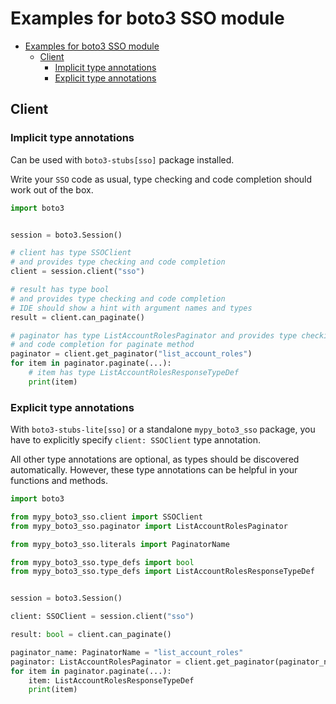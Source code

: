 <a id="examples-for-boto3-sso-module"></a>

# Examples for boto3 SSO module

- [Examples for boto3 SSO module](#examples-for-boto3-sso-module)
  - [Client](#client)
    - [Implicit type annotations](#implicit-type-annotations)
    - [Explicit type annotations](#explicit-type-annotations)

<a id="client"></a>

## Client

<a id="implicit-type-annotations"></a>

### Implicit type annotations

Can be used with `boto3-stubs[sso]` package installed.

Write your `SSO` code as usual, type checking and code completion should work
out of the box.

```python
import boto3


session = boto3.Session()

# client has type SSOClient
# and provides type checking and code completion
client = session.client("sso")

# result has type bool
# and provides type checking and code completion
# IDE should show a hint with argument names and types
result = client.can_paginate()

# paginator has type ListAccountRolesPaginator and provides type checking
# and code completion for paginate method
paginator = client.get_paginator("list_account_roles")
for item in paginator.paginate(...):
    # item has type ListAccountRolesResponseTypeDef
    print(item)
```

<a id="explicit-type-annotations"></a>

### Explicit type annotations

With `boto3-stubs-lite[sso]` or a standalone `mypy_boto3_sso` package, you have
to explicitly specify `client: SSOClient` type annotation.

All other type annotations are optional, as types should be discovered
automatically. However, these type annotations can be helpful in your functions
and methods.

```python
import boto3

from mypy_boto3_sso.client import SSOClient
from mypy_boto3_sso.paginator import ListAccountRolesPaginator

from mypy_boto3_sso.literals import PaginatorName

from mypy_boto3_sso.type_defs import bool
from mypy_boto3_sso.type_defs import ListAccountRolesResponseTypeDef


session = boto3.Session()

client: SSOClient = session.client("sso")

result: bool = client.can_paginate()

paginator_name: PaginatorName = "list_account_roles"
paginator: ListAccountRolesPaginator = client.get_paginator(paginator_name)
for item in paginator.paginate(...):
    item: ListAccountRolesResponseTypeDef
    print(item)
```
